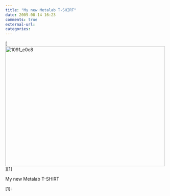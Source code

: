 ```yaml
---
title: "My new Metalab T-SHIRT"
date: 2009-08-14 16:23
comments: true
external-url:
categories:
---
```

[<img src="http://3.asset.soup.io/asset/0425/1091_e0c8.jpeg" width="500" height="375" alt="1091_e0c8" />][1]

My new Metalab T-SHIRT  


  [1]:
